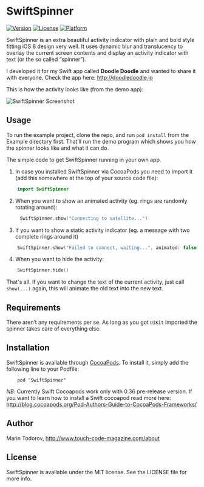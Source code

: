 # SwiftSpinner

[![Version](https://img.shields.io/cocoapods/v/SwiftSpinner.svg?style=flat)](http://cocoadocs.org/docsets/SwiftSpinner)
[![License](https://img.shields.io/cocoapods/l/SwiftSpinner.svg?style=flat)](http://cocoadocs.org/docsets/SwiftSpinner)
[![Platform](https://img.shields.io/cocoapods/p/SwiftSpinner.svg?style=flat)](http://cocoadocs.org/docsets/SwiftSpinner)

SwiftSpinner is an extra beautiful activity indicator with plain and bold style fitting iOS 8 design very well. It uses dynamic blur and translucency to overlay the current screen contents and display an activity indicator with text (or the so called “spinner”).

I developed it for my Swift app called **Doodle Doodle** and wanted to share it with everyone. Check the app here: http://doodledoodle.io

This is how the activity looks like (from the demo app):

![SwiftSpinner Screenshot](https://raw.githubusercontent.com/icanzilb/SwiftSpinner/master/etc/spinner-preview.gif)

## Usage

To run the example project, clone the repo, and run `pod install` from the Example directory first. That’ll run the demo program which shows you how the spinner looks like and what it can do. 

The simple code to get SwiftSpinner running in your own app.

1. In case you installed SwiftSpinner via CocoaPods you need to import it (add this somewhere at the top of your source code file):

```swift
    import SwiftSpinner
```

2. When you want to show an animated activity (eg. rings are randomly rotating around):

```swift
     SwiftSpinner.show("Connecting to satellite...")
```

3. If you want to show a static activity indicator (eg. a message with two complete rings around it)

```swift
    SwiftSpinner.show("Failed to connect, waiting...", animated: false)
```

4. When you want to hide the activity:

```swift
    SwiftSpinner.hide()
```

That's all. If you want to change the text of the current activity, just call `show(...)` again, this will animate the old text into the new text.
    
## Requirements

There aren’t any requirements per se. As long as you got `UIKit` imported the spinner takes care of everything else.

## Installation

SwiftSpinner is available through [CocoaPods](http://cocoapods.org). To install
it, simply add the following line to your Podfile:

```
    pod "SwiftSpinner"
```

*NB*: Currently Swift Cocoapods work only with 0.36 pre-release version. If you want to learn how to install a Swift cocoapod read more here: http://blog.cocoapods.org/Pod-Authors-Guide-to-CocoaPods-Frameworks/

## Author

Marin Todorov, http://www.touch-code-magazine.com/about

## License

SwiftSpinner is available under the MIT license. See the LICENSE file for more info.

